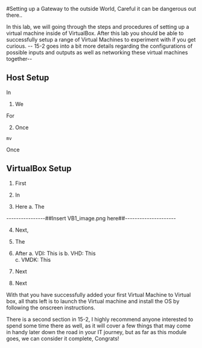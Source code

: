 #Setting up a Gateway to the outside World, Careful it can be dangerous out there.. 

In this lab, we will going through the steps and procedures of setting up a virtual machine inside of VirtualBox. After this lab you should be able to successfully setup a range of Virtual Machines to experiment with if you get curious.
-- 15-2 goes into a bit more details regarding the configurations of possible inputs and outputs as well as networking these virtual machines together--


## Host Setup 
In 

1. We


For 

2. Once  

` mv ` 

Once 


## VirtualBox Setup 


1. First 

2. In 

3. Here 
a. The 

----------------##Insert VB1_image.png here##---------------------


4. Next, 


5. The 

6. After 
	a. VDI: This is 
	b. VHD: This  
	c. VMDK: This 
7. Next 

8. Next 

With that you have successfully added your first Virtual Machine to Virtual box, all thats left is to launch the Virtual machine and install the OS by following the onscreen instructions. 

There is a second section in 15-2, I highly recommend anyone interested to spend some time there as well, as it will cover a few things that may come in handy later down the road in your IT journey, but as far as this module goes, we can consider it complete, Congrats! 
